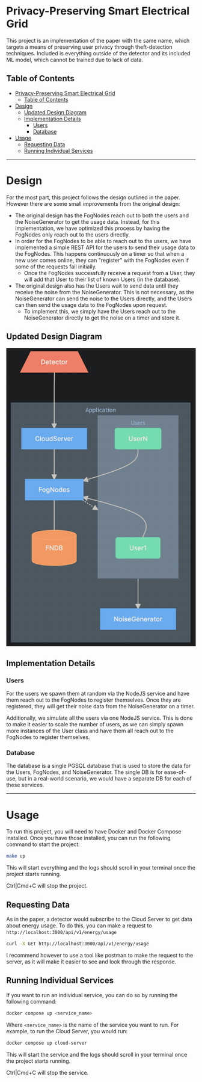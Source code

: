 # Privacy-Preserving Smart Electrical Grid

This project is an implementation of the paper with the same name, which targets a means of preserving user privacy through theft-detection techniques. Included is everything outside of the detector and its included ML model, which cannot be trained due to lack of data.

## Table of Contents

- [Privacy-Preserving Smart Electrical Grid](#privacy-preserving-smart-electrical-grid)
  - [Table of Contents](#table-of-contents)
- [Design](#design)
  - [Updated Design Diagram](#updated-design-diagram)
  - [Implementation Details](#implementation-details)
    - [Users](#users)
    - [Database](#database)
- [Usage](#usage)
  - [Requesting Data](#requesting-data)
  - [Running Individual Services](#running-individual-services)


---

# Design

For the most part, this project follows the design outlined in the paper. However there are some small improvements from the original design:

- The original design has the FogNodes reach out to both the users and the NoiseGenerator to get the usage data. Instead, for this implementation, we have optimized this process by having the FogNodes only reach out to the users directly.
- In order for the FogNodes to be able to reach out to the users, we have implemented a simple REST API for the users to send their usage data to the FogNodes. This happens continuously on a timer so that when a new user comes online, they can "register" with the FogNodes even if some of the requests fail initially.
  - Once the FogNodes successfully receive a request from a User, they will add that User to their list of known Users (in the database).
- The original design also has the Users wait to send data until they receive the noise from the NoiseGenerator. This is not necessary, as the NoiseGenerator can send the noise to the Users directly, and the Users can then send the usage data to the FogNodes upon request.
  - To implement this, we simply have the Users reach out to the NoiseGenerator directly to get the noise on a timer and store it.

## Updated Design Diagram

![Updated Design Diagram](./docs/updated_design_diagram.png)

## Implementation Details

### Users

For the users we spawn them at random via the NodeJS service and have them reach out to the FogNodes to register themselves. Once they are registered, they will get their noise data from the NoiseGenerator on a timer.

Additionally, we simulate all the users via one NodeJS service. This is done to make it easier to scale the number of users, as we can simply spawn more instances of the User class and have them all reach out to the FogNodes to register themselves.

### Database

The database is a single PGSQL database that is used to store the data for the Users, FogNodes, and NoiseGenerator. The single DB is for ease-of-use, but in a real-world scenario, we would have a separate DB for each of these services.

---

# Usage

To run this project, you will need to have Docker and Docker Compose installed. Once you have those installed, you can run the following command to start the project:

```bash
make up
```

This will start everything and the logs should scroll in your terminal once the project starts running.

Ctrl|Cmd+C will stop the project.

## Requesting Data

As in the paper, a detector would subscribe to the Cloud Server to get data about energy usage. To do this, you can make a request to `http://localhost:3000/api/v1/energy/usage`

```bash
curl -X GET http://localhost:3000/api/v1/energy/usage
```

I recommend however to use a tool like postman to make the request to the server, as it will make it easier to see and look through the response.

## Running Individual Services

If you want to run an individual service, you can do so by running the following command:

```bash
docker compose up <service_name>
```

Where `<service_name>` is the name of the service you want to run. For example, to run the Cloud Server, you would run:

```bash
docker compose up cloud-server
```

This will start the service and the logs should scroll in your terminal once the project starts running.

Ctrl|Cmd+C will stop the service.